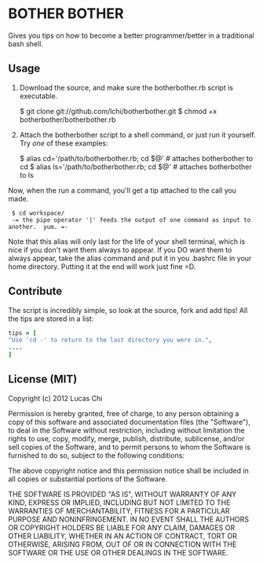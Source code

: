 BOTHER BOTHER
=============

Gives you tips on how to become a better programmer/better in a traditional bash shell.

Usage
-----

1.  Download the source, and make sure the botherbother.rb script is executable.

    $ git clone	 git://github.com/lchi/botherbother.git
    $ chmod +x botherbother/botherbother.rb

2.  Attach the botherbother script to a shell command, or just run it yourself.  Try _one_ of these examples:

    $ alias cd='/path/to/botherbother.rb; cd $@' # attaches botherbother to cd
    $ alias ls='/path/to/botherbother.rb; cd $@' # attaches botherbother to ls

Now, when the run a command, you'll get a tip attached to the call you made.

     $ cd workspace/
     -= the pipe operator '|' feeds the output of one command as input to another.  yum. =-
    
Note that this alias will only last for the life of your shell terminal, which is nice if you don't want them always to appear.  If you DO want them to always appear, take the alias command and put it in you .bashrc file in your home directory.  Putting it at the end will work just fine =D.

Contribute
----------

The script is incredibly simple, so look at the source, fork and add tips!  All the tips are stored in a list:

```ruby
tips = [
"Use 'cd -' to return to the last directory you were in.",
....
]
```

License (MIT)
-------------
Copyright (c) 2012 Lucas Chi

Permission is hereby granted, free of charge, to any person obtaining a copy of this software and associated documentation files (the "Software"), to deal in the Software without restriction, including without limitation the rights to use, copy, modify, merge, publish, distribute, sublicense, and/or sell copies of the Software, and to permit persons to whom the Software is furnished to do so, subject to the following conditions:

The above copyright notice and this permission notice shall be included in all copies or substantial portions of the Software.

THE SOFTWARE IS PROVIDED "AS IS", WITHOUT WARRANTY OF ANY KIND, EXPRESS OR IMPLIED, INCLUDING BUT NOT LIMITED TO THE WARRANTIES OF MERCHANTABILITY, FITNESS FOR A PARTICULAR PURPOSE AND NONINFRINGEMENT. IN NO EVENT SHALL THE AUTHORS OR COPYRIGHT HOLDERS BE LIABLE FOR ANY CLAIM, DAMAGES OR OTHER LIABILITY, WHETHER IN AN ACTION OF CONTRACT, TORT OR OTHERWISE, ARISING FROM, OUT OF OR IN CONNECTION WITH THE SOFTWARE OR THE USE OR OTHER DEALINGS IN THE SOFTWARE.